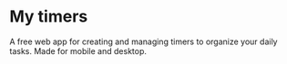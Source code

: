 # My timers

A free web app for creating and managing timers to organize your daily tasks. Made for mobile and desktop.
